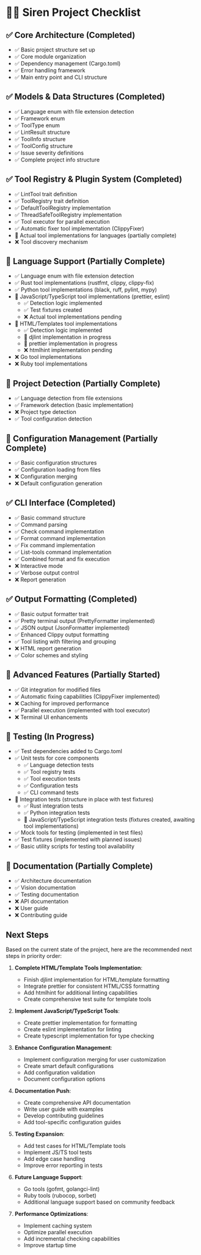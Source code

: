 # 🧜‍♀️ Siren Project Checklist

## ✅ Core Architecture (Completed)

- ✅ Basic project structure set up
- ✅ Core module organization
- ✅ Dependency management (Cargo.toml)
- ✅ Error handling framework
- ✅ Main entry point and CLI structure

## ✅ Models & Data Structures (Completed)

- ✅ Language enum with file extension detection
- ✅ Framework enum
- ✅ ToolType enum
- ✅ LintResult structure
- ✅ ToolInfo structure
- ✅ ToolConfig structure
- ✅ Issue severity definitions
- ✅ Complete project info structure

## ✅ Tool Registry & Plugin System (Completed)

- ✅ LintTool trait definition
- ✅ ToolRegistry trait definition
- ✅ DefaultToolRegistry implementation
- ✅ ThreadSafeToolRegistry implementation
- ✅ Tool executor for parallel execution
- ✅ Automatic fixer tool implementation (ClippyFixer)
- 🔄 Actual tool implementations for languages (partially complete)
- ❌ Tool discovery mechanism

## 🔄 Language Support (Partially Complete)

- ✅ Language enum with file extension detection
- ✅ Rust tool implementations (rustfmt, clippy, clippy-fix)
- ✅ Python tool implementations (black, ruff, pylint, mypy)
- 🔄 JavaScript/TypeScript tool implementations (prettier, eslint)
  - ✅ Detection logic implemented
  - ✅ Test fixtures created
  - ❌ Actual tool implementations pending
- 🔄 HTML/Templates tool implementations
  - ✅ Detection logic implemented
  - 🔄 djlint implementation in progress
  - 🔄 prettier implementation in progress
  - ❌ htmlhint implementation pending
- ❌ Go tool implementations
- ❌ Ruby tool implementations

## 🔄 Project Detection (Partially Complete)

- ✅ Language detection from file extensions
- ✅ Framework detection (basic implementation)
- ❌ Project type detection
- ✅ Tool configuration detection

## 🔄 Configuration Management (Partially Complete)

- ✅ Basic configuration structures
- ✅ Configuration loading from files
- ❌ Configuration merging
- ❌ Default configuration generation

## ✅ CLI Interface (Completed)

- ✅ Basic command structure
- ✅ Command parsing
- ✅ Check command implementation
- ✅ Format command implementation
- ✅ Fix command implementation
- ✅ List-tools command implementation
- ✅ Combined format and fix execution
- ❌ Interactive mode
- ✅ Verbose output control
- ❌ Report generation

## ✅ Output Formatting (Completed)

- ✅ Basic output formatter trait
- ✅ Pretty terminal output (PrettyFormatter implemented)
- ✅ JSON output (JsonFormatter implemented)
- ✅ Enhanced Clippy output formatting
- ✅ Tool listing with filtering and grouping
- ❌ HTML report generation
- ✅ Color schemes and styling

## 🔄 Advanced Features (Partially Started)

- ✅ Git integration for modified files
- ✅ Automatic fixing capabilities (ClippyFixer implemented)
- ❌ Caching for improved performance
- ✅ Parallel execution (implemented with tool executor)
- ❌ Terminal UI enhancements

## 🔄 Testing (In Progress)

- ✅ Test dependencies added to Cargo.toml
- ✅ Unit tests for core components
  - ✅ Language detection tests
  - ✅ Tool registry tests
  - ✅ Tool execution tests
  - ✅ Configuration tests
  - ✅ CLI command tests
- 🔄 Integration tests (structure in place with test fixtures)
  - ✅ Rust integration tests
  - ✅ Python integration tests
  - 🔄 JavaScript/TypeScript integration tests (fixtures created, awaiting tool implementations)
- ✅ Mock tools for testing (implemented in test files)
- ✅ Test fixtures (implemented with planned issues)
- ✅ Basic utility scripts for testing tool availability

## 🔄 Documentation (Partially Complete)

- ✅ Architecture documentation
- ✅ Vision documentation
- ✅ Testing documentation
- ❌ API documentation
- ❌ User guide
- ❌ Contributing guide

## Next Steps

Based on the current state of the project, here are the recommended next steps in priority order:

1. **Complete HTML/Template Tools Implementation**:

   - Finish djlint implementation for HTML/template formatting
   - Integrate prettier for consistent HTML/CSS formatting
   - Add htmlhint for additional linting capabilities
   - Create comprehensive test suite for template tools

2. **Implement JavaScript/TypeScript Tools**:

   - Create prettier implementation for formatting
   - Create eslint implementation for linting
   - Create typescript implementation for type checking

3. **Enhance Configuration Management**:

   - Implement configuration merging for user customization
   - Create smart default configurations
   - Add configuration validation
   - Document configuration options

4. **Documentation Push**:

   - Create comprehensive API documentation
   - Write user guide with examples
   - Develop contributing guidelines
   - Add tool-specific configuration guides

5. **Testing Expansion**:

   - Add test cases for HTML/Template tools
   - Implement JS/TS tool tests
   - Add edge case handling
   - Improve error reporting in tests

6. **Future Language Support**:

   - Go tools (gofmt, golangci-lint)
   - Ruby tools (rubocop, sorbet)
   - Additional language support based on community feedback

7. **Performance Optimizations**:
   - Implement caching system
   - Optimize parallel execution
   - Add incremental checking capabilities
   - Improve startup time
